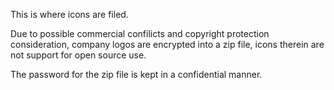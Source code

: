This is where icons are filed.


Due to possible commercial confilicts and copyright protection consideration, company logos are encrypted into a zip file, icons therein are not support for open source use.


The password for the zip file is kept in a confidential manner.
